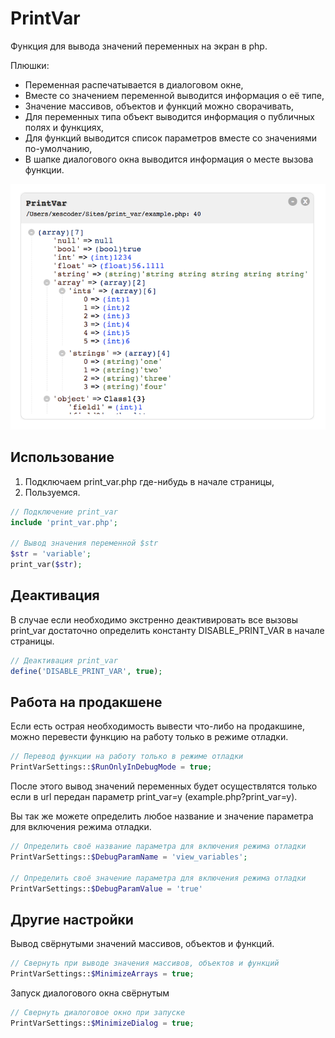 PrintVar
=========

Функция для вывода значений переменных на экран в php.

Плюшки:
* Переменная распечатывается в диалоговом окне,
* Вместе со значением переменной выводится информация о её типе,
* Значение массивов, объектов и функций можно сворачивать,
* Для переменных типа объект выводится информация о публичных полях и функциях,
* Для функций выводится список параметров вместе со значениями по-умолчанию,
* В шапке диалогового окна выводится информация о месте вызова функции.

<p align="center">
  <img src="https://github.com/xescoder/print_var/blob/master/demo.png?raw=true">
</p>

Использование
-------------

1.  Подключаем print_var.php где-нибудь в начале страницы,
2.  Пользуемся.

`````php
// Подключение print_var
include 'print_var.php';

// Вывод значения переменной $str
$str = 'variable';
print_var($str);
`````

Деактивация
-----------

В случае если необходимо экстренно деактивировать все вызовы print_var достаточно определить константу DISABLE_PRINT_VAR в начале страницы.

`````php
// Деактивация print_var
define('DISABLE_PRINT_VAR', true);
`````

Работа на продакшене
--------------------

Если есть острая необходимость вывести что-либо на продакшине, можно перевести функцию на работу только в режиме отладки.

`````php
// Перевод функции на работу только в режиме отладки
PrintVarSettings::$RunOnlyInDebugMode = true;
`````
После этого вывод значений переменных будет осуществлятся только если в url передан параметр print_var=y (example.php?print_var=y).

Вы так же можете определить любое название и значение параметра для включения режима отладки.

`````php
// Определить своё название параметра для включения режима отладки
PrintVarSettings::$DebugParamName = 'view_variables';

// Определить своё значение параметра для включения режима отладки
PrintVarSettings::$DebugParamValue = 'true'
`````

Другие настройки
----------------

Вывод свёрнутыми значений массивов, объектов и функций.

`````php
// Свернуть при выводе значения массивов, объектов и функций
PrintVarSettings::$MinimizeArrays = true;
`````

Запуск диалогового окна свёрнутым

`````php
// Свернуть диалоговое окно при запуске
PrintVarSettings::$MinimizeDialog = true;
`````